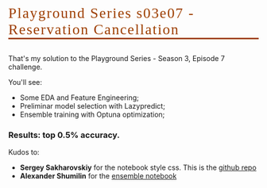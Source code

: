 ## <p style="font-family:JetBrains Mono; font-weight:normal; letter-spacing: 2px; color:#9E3F00; font-size:140%; text-align:left;padding: 0px; border-bottom: 3px solid #9E3F00">Playground Series s03e07 - Reservation Cancellation</p>

That's my solution to the Playground Series - Season 3, Episode 7 challenge. 

You'll see:
- Some EDA and Feature Engineering;
- Preliminar model selection with Lazypredict;
- Ensemble training with Optuna optimization;


### Results: top 0.5% accuracy.



Kudos to: 
- **Sergey Sakharovskiy** for the notebook style css. This is the [github repo](https://github.com/SergeySakharovskiy/jupyter-themes-css)
- **Alexander Shumilin** for the [ensemble notebook](https://www.kaggle.com/code/alexandershumilin/ps-s3-e7-ensemble-model)





